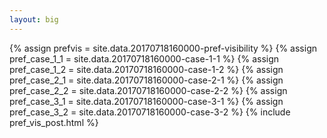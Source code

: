 ```yaml
---
layout: big
---
```

{% assign prefvis = site.data.20170718160000-pref-visibility %}
{% assign pref_case_1_1 = site.data.20170718160000-case-1-1 %}
{% assign pref_case_1_2 = site.data.20170718160000-case-1-2 %}
{% assign pref_case_2_1 = site.data.20170718160000-case-2-1 %}
{% assign pref_case_2_2 = site.data.20170718160000-case-2-2 %}
{% assign pref_case_3_1 = site.data.20170718160000-case-3-1 %}
{% assign pref_case_3_2 = site.data.20170718160000-case-3-2 %}
{% include pref_vis_post.html %}
